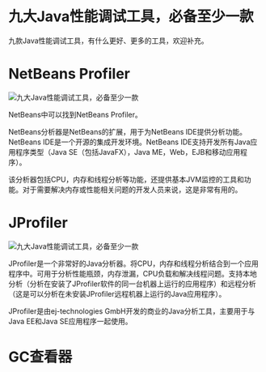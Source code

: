 # 九大Java性能调试工具，必备至少一款

九款Java性能调试工具，有什么更好、更多的工具，欢迎补充。  


# NetBeans Profiler

![](http://p3.pstatp.com/large/24360005929ba37b6418 "九大Java性能调试工具，必备至少一款")

NetBeans中可以找到NetBeans Profiler。

NetBeans分析器是NetBeans的扩展，用于为NetBeans IDE提供分析功能。NetBeans IDE是一个开源的集成开发环境。NetBeans IDE支持开发所有Java应用程序类型（Java SE（包括JavaFX），Java ME，Web，EJB和移动应用程序）。

该分析器包括CPU，内存和线程分析等功能，还提供基本JVM监控的工具和功能。对于需要解决内存或性能相关问题的开发人员来说，这是非常有用的。

# JProfiler

![](http://p3.pstatp.com/large/243500059576d6cad11d "九大Java性能调试工具，必备至少一款")

JProfiler是一个非常好的Java分析器。将CPU，内存和线程分析结合到一个应用程序中。可用于分析性能瓶颈，内存泄漏，CPU负载和解决线程问题。支持本地分析（分析在安装了JProfiler软件的同一台机器上运行的应用程序）和远程分析（这是可以分析在未安装JProfiler远程机器上运行的Java应用程序）。

JProfiler是由ej-technologies GmbH开发的商业的Java分析工具，主要用于与Java EE和Java SE应用程序一起使用。

# GC查看器



  




